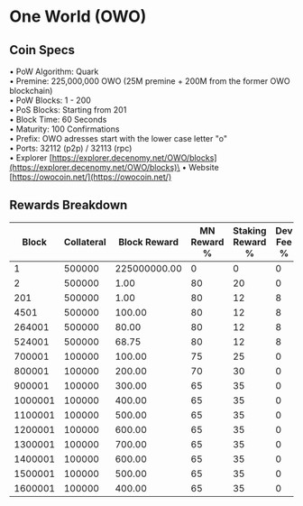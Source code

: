 # One World (OWO)

## Coin Specs

• PoW Algorithm: Quark \
• Premine: 225,000,000 OWO (25M premine + 200M from the former OWO blockchain)\
• PoW Blocks: 1 - 200\
• PoS Blocks: Starting from 201\
• Block Time: 60 Seconds\
• Maturity: 100 Confirmations\
• Prefix: OWO adresses start with the lower case letter "o"\
• Ports: 32112 (p2p) / 32113 (rpc)\
• Explorer [https://explorer.decenomy.net/OWO/blocks](https://explorer.decenomy.net/OWO/blocks)\
• Website [https://owocoin.net/](https://owocoin.net/)

## Rewards Breakdown

| Block   | Collateral | Block Reward | MN Reward % | Staking Reward % | Dev Fee % | MN Reward | Staker Reward | Dev Fee | roi 500 | roi 1000 | roi 1500 | roi 2000 | roi 2500 | coin supply |
| ------- | ---------- | ------------ | ----------- | ---------------- | --------- | --------- | ------------- | ------- | ------- | -------- | -------- | -------- | -------- | ----------- |
| 1       | 500000     | 225000000.00 | 0           | 0                | 0         | 0.00      | 0.00          | 0.00    | 0.00    | 0.00     | 0.00     | 0.00     | 0.00     | 225M        |
| 2       | 500000     | 1.00         | 80          | 20               | 0         | 0.80      | 0.20          | 0.00    | 0.17    | 0.08     | 0.06     | 0.04     | 0.03     | 225M        |
| 201     | 500000     | 1.00         | 80          | 12               | 8         | 0.80      | 0.12          | 0.08    | 0.17    | 0.08     | 0.06     | 0.04     | 0.03     | 225M        |
| 4501    | 500000     | 100.00       | 80          | 12               | 8         | 80.00     | 12.00         | 8.00    | 16.82   | 8.41     | 5.61     | 4.20     | 3.36     | 225M        |
| 264001  | 500000     | 80.00        | 80          | 12               | 8         | 64.00     | 9.60          | 6.40    | 13.46   | 6.73     | 4.49     | 3.36     | 2.69     | 251M        |
| 524001  | 500000     | 68.75        | 80          | 12               | 8         | 55.00     | 8.25          | 5.50    | 11.56   | 5.78     | 3.85     | 2.89     | 2.31     | 272M        |
| 700001  | 100000     | 100.00       | 75          | 25               | 0         | 75.00     | 25.00         | 0.00    | 78.84   | 39.42    | 26.28    | 19.71    | 15.77    | 284M        |
| 800001  | 100000     | 200.00       | 70          | 30               | 0         | 140.00    | 60.00         | 0.00    | 147.17  | 73.58    | 49.06    | 36.79    | 29.43    | 294M        |
| 900001  | 100000     | 300.00       | 65          | 35               | 0         | 195.00    | 105.00        | 0.00    | 204.98  | 102.49   | 68.33    | 51.25    | 41.00    | 314M        |
| 1000001 | 100000     | 400.00       | 65          | 35               | 0         | 260.00    | 140.00        | 0.00    | 273.31  | 136.66   | 91.10    | 68.33    | 54.66    | 344M        |
| 1100001 | 100000     | 500.00       | 65          | 35               | 0         | 325.00    | 175.00        | 0.00    | 341.64  | 170.82   | 113.88   | 85.41    | 68.33    | 384M        |
| 1200001 | 100000     | 600.00       | 65          | 35               | 0         | 390.00    | 210.00        | 0.00    | 409.97  | 204.98   | 136.66   | 102.49   | 81.99    | 434M        |
| 1300001 | 100000     | 700.00       | 65          | 35               | 0         | 455.00    | 245.00        | 0.00    | 478.30  | 239.15   | 159.43   | 119.57   | 95.66    | 494M        |
| 1400001 | 100000     | 600.00       | 65          | 35               | 0         | 390.00    | 210.00        | 0.00    | 409.97  | 204.98   | 136.66   | 102.49   | 81.99    | 564M        |
| 1500001 | 100000     | 500.00       | 65          | 35               | 0         | 325.00    | 175.00        | 0.00    | 341.64  | 170.82   | 113.88   | 85.41    | 68.33    | 624M        |
| 1600001 | 100000     | 400.00       | 65          | 35               | 0         | 260.00    | 140.00        | 0.00    | 273.31  | 136.66   | 91.10    | 68.33    | 54.66    | 674M        |
